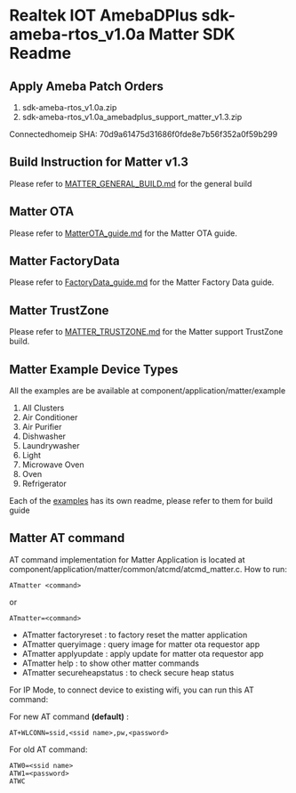 # Realtek IOT AmebaDPlus sdk-ameba-rtos_v1.0a Matter SDK Readme

## Apply Ameba Patch Orders
1. sdk-ameba-rtos_v1.0a.zip
2. sdk-ameba-rtos_v1.0a_amebadplus_support_matter_v1.3.zip

Connectedhomeip SHA: 70d9a61475d31686f0fde8e7b56f352a0f59b299

## Build Instruction for Matter v1.3
Please refer to [MATTER_GENERAL_BUILD.md](MATTER_GENERAL_BUILD.md) for the general build

## Matter OTA
Please refer to [MatterOTA_guide.md](tools/matter/ota/MatterOTA_guide.md) for the Matter OTA guide.

## Matter FactoryData
Please refer to [FactoryData_guide.md](tools/matter/factorydata/FactoryData_guide.md) for the Matter Factory Data guide.

## Matter TrustZone
Please refer to [MATTER_TRUSTZONE.md](MATTER_TRUSTZONE.md) for the Matter support TrustZone build.

## Matter Example Device Types
All the examples are be available at component/application/matter/example
1. All Clusters
2. Air Conditioner
3. Air Purifier
4. Dishwasher
5. Laundrywasher
6. Light
7. Microwave Oven
8. Oven
9. Refrigerator

Each of the [examples](component/application/matter/example) has its own readme, please refer to them for build guide

## Matter AT command
AT command implementation for Matter Application is located at component/application/matter/common/atcmd/atcmd_matter.c. How to run:

    ATmatter <command>

or

    ATmatter=<command>

* ATmatter factoryreset     : to factory reset the matter application
* ATmatter queryimage       : query image for matter ota requestor app
* ATmatter applyupdate      : apply update for matter ota requestor app
* ATmatter help             : to show other matter commands
* ATmatter secureheapstatus : to check secure heap status

For IP Mode, to connect device to existing wifi, you can run this AT command:

For new AT command **(default)** :

    AT+WLCONN=ssid,<ssid name>,pw,<password>

For old AT command:

    ATW0=<ssid name>
    ATW1=<password>
    ATWC